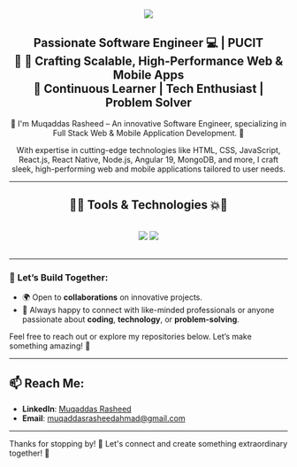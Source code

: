 <h1 align="center">
    <img src="https://readme-typing-svg.herokuapp.com/?font=Righteous&color=7e15f7&random=falsesize=35&center=true&vCenter=true&width=500&height=70&duration=2000&lines=Hi+There!+👋;+I'm+Muqaddas+Rasheed+👨🏻‍💻;" />
</h1>

<h2 align="center">Passionate Software Engineer 💻 | PUCIT<br>
 🌱 🔧 Crafting Scalable, High-Performance Web & Mobile Apps <br>
🌱 Continuous Learner | Tech Enthusiast | Problem Solver

</h2>

<div align="center">  
🌱 I'm Muqaddas Rasheed – An innovative Software Engineer, specializing in Full Stack Web & Mobile Application Development. 🚀

With expertise in cutting-edge technologies like HTML, CSS, JavaScript, React.js, React Native, Node.js, Angular 19, MongoDB, and more, I craft sleek, high-performing web and mobile applications tailored to user needs.

 </div>

---
<h2 align="center">🚀💥 Tools & Technologies 💥🚀</h2>
<br/>
<div align="center">
    <img src="https://skillicons.dev/icons?i=react,angular,javascript,nodejs,vscode,github,tailwind,git,linux,docker,kubernetes,gitlab,azure" />
    <img src="https://skillicons.dev/icons?i=css,postgresql,supabase,html,firebase,mongodb,nextjs,mysql,php,laravel" /><br>
</div>

<br/>

---

### 🤝 **Let’s Build Together**:
- 🌍 Open to **collaborations** on innovative projects.
- 💬 Always happy to connect with like-minded professionals or anyone passionate about **coding**, **technology**, or **problem-solving**.

Feel free to reach out or explore my repositories below. Let’s make something amazing! 🌟

---

## 📫 **Reach Me**:
- **LinkedIn**: [Muqaddas Rasheed](https://www.linkedin.com/in/muqaddas-rasheed-480b89247/)
- **Email**: [muqaddasrasheedahmad@gmail.com](mailto:your-email@example.com)

---

Thanks for stopping by! 🚀 
Let's connect and create something extraordinary together! 🎉
